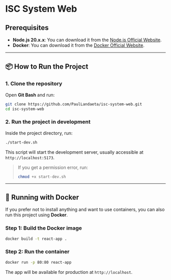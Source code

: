 # ISC System Web

## Prerequisites

- **Node.js 20.x.x**: You can download it from the [Node.js Official Website](https://nodejs.org/).
- **Docker**: You can download it from the [Docker Official Website](https://www.docker.com/).

---

## 📦 How to Run the Project

### 1. Clone the repository

Open **Git Bash** and run:

```bash
git clone https://github.com/PaulLandaeta/isc-system-web.git
cd isc-system-web
```

### 2. Run the project in development

Inside the project directory, run:

```bash
./start-dev.sh
```

This script will start the development server, usually accessible at `http://localhost:5173`.

> If you get a permission error, run:
>
> ```bash
> chmod +x start-dev.sh
> ```

---

## 🐳 Running with Docker

If you prefer not to install anything and want to use containers, you can also run this project using **Docker**.

### Step 1: Build the Docker image

```bash
docker build -t react-app .
```

### Step 2: Run the container

```bash
docker run -p 80:80 react-app
```

The app will be available for production at `http://localhost`.
